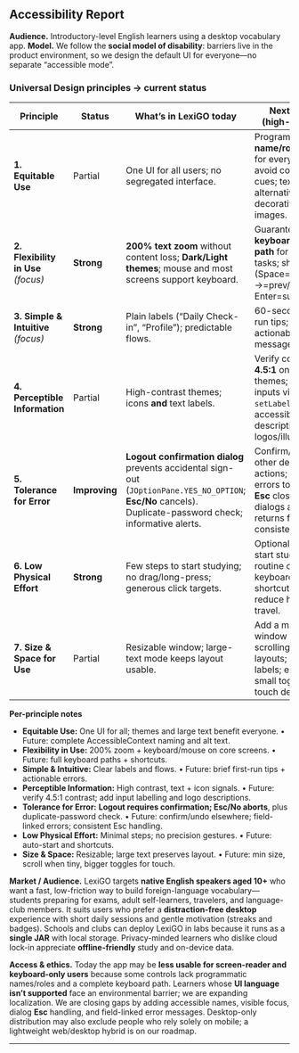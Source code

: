 ## Accessibility Report

**Audience.** Introductory-level English learners using a desktop vocabulary app.
**Model.** We follow the **social model of disability**: barriers live in the product environment, so we design the default UI for everyone—no separate “accessible mode”.

### Universal Design principles → current status

| Principle                           | Status        | What’s in LexiGO today                                                                                                                                       | Next steps (high-impact)                                                                                                       |
| ----------------------------------- | ------------- | ------------------------------------------------------------------------------------------------------------------------------------------------------------ | ------------------------------------------------------------------------------------------------------------------------------ |
| **1. Equitable Use**                | Partial       | One UI for all users; no segregated interface.                                                                                                               | Programmatic **name/role/state** for every control; avoid color-only cues; text alternatives for decorative images.            |
| **2. Flexibility in Use** *(focus)* | **Strong**    | **200% text zoom** without content loss; **Dark/Light themes**; mouse and most screens support keyboard.                                                     | Guarantee a **keyboard-only path** for all core tasks; shortcuts (Space=flip, ←/→=prev/next, Enter=submit).                    |
| **3. Simple & Intuitive** *(focus)* | **Strong**    | Plain labels (“Daily Check-in”, “Profile”); predictable flows.                                                                                               | 60-second first-run tips; clearer, actionable error messages.                                                                  |
| **4. Perceptible Information**      | Partial       | High-contrast themes; icons **and** text labels.                                                                                                             | Verify contrast ≥ **4.5:1** on both themes; label inputs via `setLabelFor`; accessible descriptions for logos/illustrations.   |
| **5. Tolerance for Error**          | **Improving** | **Logout confirmation dialog** prevents accidental sign-out (`JOptionPane.YES_NO_OPTION`; **Esc/No** cancels). Duplicate-password check; informative alerts. | Confirm/undo for other destructive actions; link form errors to fields; **Esc** closes dialogs and returns focus consistently. |
| **6. Low Physical Effort**          | **Strong**    | Few steps to start studying; no drag/long-press; generous click targets.                                                                                     | Optional “auto-start study” to cut routine clicks; keyboard shortcuts to reduce hand travel.                                   |
| **7. Size & Space for Use**         | Partial       | Resizable window; large-text mode keeps layout usable.                                                                                                       | Add a min-window size and scrolling in tiny layouts; wrap long labels; enlarge small toggles for touch devices.                |

**Per-principle notes**

* **Equitable Use:** One UI for all; themes and large text benefit everyone. • Future: complete AccessibleContext naming and alt text.
* **Flexibility in Use:** 200% zoom + keyboard/mouse on core screens. • Future: full keyboard paths + shortcuts.
* **Simple & Intuitive:** Clear labels and flows. • Future: brief first-run tips + actionable errors.
* **Perceptible Information:** High contrast, text + icon signals. • Future: verify 4.5:1 contrast; add input labelling and logo descriptions.
* **Tolerance for Error:** **Logout requires confirmation; Esc/No aborts**, plus duplicate-password check. • Future: confirm/undo elsewhere; field-linked errors; consistent Esc handling.
* **Low Physical Effort:** Minimal steps; no precision gestures. • Future: auto-start and shortcuts.
* **Size & Space:** Resizable; large text preserves layout. • Future: min size, scroll when tiny, bigger toggles for touch.

**Market / Audience.**
LexiGO targets **native English speakers aged 10+** who want a fast, low-friction way to build foreign-language vocabulary—students preparing for exams, adult self-learners, travelers, and language-club members. It suits users who prefer a **distraction-free desktop** experience with short daily sessions and gentle motivation (streaks and badges). Schools and clubs can deploy LexiGO in labs because it runs as a **single JAR** with local storage. Privacy-minded learners who dislike cloud lock-in appreciate **offline-friendly** study and on-device data.

**Access & ethics.**
Today the app may be **less usable for screen-reader and keyboard-only users** because some controls lack programmatic names/roles and a complete keyboard path. Learners whose **UI language isn’t supported** face an environmental barrier; we are expanding localization. We are closing gaps by adding accessible names, visible focus, dialog **Esc** handling, and field-linked error messages. Desktop-only distribution may also exclude people who rely solely on mobile; a lightweight web/desktop hybrid is on our roadmap.

---
